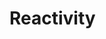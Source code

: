 <!--
 * @Author: Shuwang_wu
 * @Date: 2022-09-28 16:22:41
 * @LastEditTime: 2022-09-28 16:22:50
 * @LastEditors: Shuwang_wu
 * @FilePath: \theBlog\js\framework\vue3.0\reactivity\README.md
 * @Description: Reactivity 模块
-->
# Reactivity

